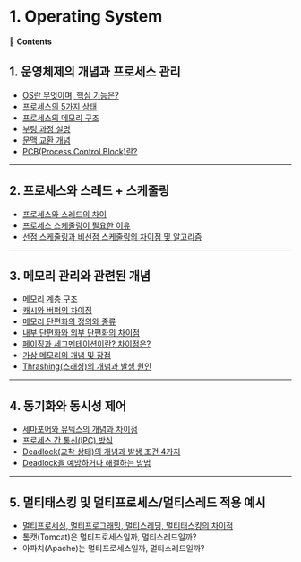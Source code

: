 # 1. Operating System

📖 **Contents**

## 1. 운영체제의 개념과 프로세스 관리
   - [OS란 무엇이며, 핵심 기능은?](https://github.com/inflearn-cs-study/cs/tree/main/Operating%20System/OS_01)
   - [프로세스의 5가지 상태](https://github.com/inflearn-cs-study/cs/tree/main/Operating%20System/OS_02)
   - [프로세스의 메모리 구조](https://github.com/inflearn-cs-study/cs/tree/main/Operating%20System/OS_02)
   - [부팅 과정 설명](https://github.com/inflearn-cs-study/cs/tree/main/Operating%20System/OS_03)
   - [문맥 교환 개념](https://github.com/inflearn-cs-study/cs/tree/main/Operating%20System/OS_04)
   - [PCB(Process Control Block)란?](https://github.com/inflearn-cs-study/cs/tree/main/Operating%20System/OS_03)

---

## 2. 프로세스와 스레드 + 스케줄링
   - [프로세스와 스레드의 차이](https://github.com/inflearn-cs-study/cs/tree/main/Operating%20System/OS_05)
   - [프로세스 스케줄링이 필요한 이유](https://github.com/inflearn-cs-study/cs/tree/main/Operating%20System/OS_06)
   - [선점 스케줄링과 비선점 스케줄링의 차이점 및 알고리즘](https://github.com/inflearn-cs-study/cs/tree/main/Operating%20System/OS_06)

---

## 3. 메모리 관리와 관련된 개념
   - [메모리 계층 구조](https://github.com/inflearn-cs-study/cs/tree/main/Operating%20System/OS_05)
   - [캐시와 버퍼의 차이점](https://github.com/inflearn-cs-study/cs/tree/main/Operating%20System/OS_05)
   - [메모리 단편화의 정의와 종류](https://github.com/inflearn-cs-study/cs/tree/main/Operating%20System/OS_07)
   - [내부 단편화와 외부 단편화의 차이점](https://github.com/inflearn-cs-study/cs/tree/main/Operating%20System/OS_07)
   - [페이징과 세그멘테이션이란? 차이점은?](https://github.com/inflearn-cs-study/cs/tree/main/Operating%20System/OS_07)
   - [가상 메모리의 개념 및 장점](https://github.com/inflearn-cs-study/cs/tree/main/Operating%20System/OS_08)
   - [Thrashing(스래싱)의 개념과 발생 원인](https://github.com/inflearn-cs-study/cs/tree/main/Operating%20System/OS_09)

---

## 4. 동기화와 동시성 제어
   - [세마포어와 뮤텍스의 개념과 차이점](https://github.com/inflearn-cs-study/cs/tree/main/Operating%20System/OS_10)
   - [프로세스 간 통신(IPC) 방식](https://github.com/inflearn-cs-study/cs/tree/main/Operating%20System/OS_10)
   - [Deadlock(교착 상태)의 개념과 발생 조건 4가지](https://github.com/inflearn-cs-study/cs/tree/main/Operating%20System/OS_11)
   - [Deadlock을 예방하거나 해결하는 방법](https://github.com/inflearn-cs-study/cs/tree/main/Operating%20System/OS_11)

---

## 5. 멀티태스킹 및 멀티프로세스/멀티스레드 적용 예시
   - [멀티프로세싱, 멀티프로그래밍, 멀티스레딩, 멀티태스킹의 차이점](https://github.com/inflearn-cs-study/cs/tree/main/Operating%20System/OS_12)
   - 톰캣(Tomcat)은 멀티프로세스일까, 멀티스레드일까?
   - 아파치(Apache)는 멀티프로세스일까, 멀티스레드일까?
